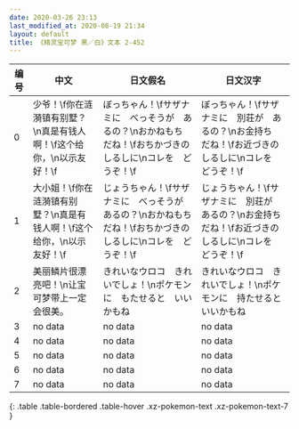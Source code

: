 ```yaml
---
date: 2020-03-26 23:13
last_modified_at: 2020-08-19 21:34
layout: default
title: 《精灵宝可梦 黑／白》文本 2-452
---
```

| 编号 | 中文 | 日文假名 | 日文汉字 |
| ---- | ---- | ---- | --- |
| 0 | 少爷！\f你在涟漪镇有别墅？\n真是有钱人啊！\f这个给你，\n以示友好！\f | ぼっちゃん！\fサザナミに　べっそうが　あるの？\nおかねもち　だね！\fおちかづきの　しるしに\nコレを　どうぞ！\f | ぼっちゃん！\fサザナミに　別荘が　あるの？\nお金持ち　だね！\fお近づきの　しるしに\nコレを　どうぞ！\f |
| 1 | 大小姐！\f你在涟漪镇有别墅？\n真是有钱人啊！\f这个给你，\n以示友好！\f | じょうちゃん！\fサザナミに　べっそうが　あるの？\nおかねもち　だね！\fおちかづきの　しるしに\nコレを　どうぞ！\f | じょうちゃん！\fサザナミに　別荘が　あるの？\nお金持ち　だね！\fお近づきの　しるしに\nコレを　どうぞ！\f |
| 2 | 美丽鳞片很漂亮吧！\n让宝可梦带上一定会很美。 | きれいなウロコ　きれいでしょ！\nポケモンに　もたせると　いいかもね | きれいなウロコ　きれいでしょ！\nポケモンに　持たせると　いいかもね |
| 3 | no data | no data | no data |
| 4 | no data | no data | no data |
| 5 | no data | no data | no data |
| 6 | no data | no data | no data |
| 7 | no data | no data | no data |
{: .table .table-bordered .table-hover .xz-pokemon-text .xz-pokemon-text-7 }